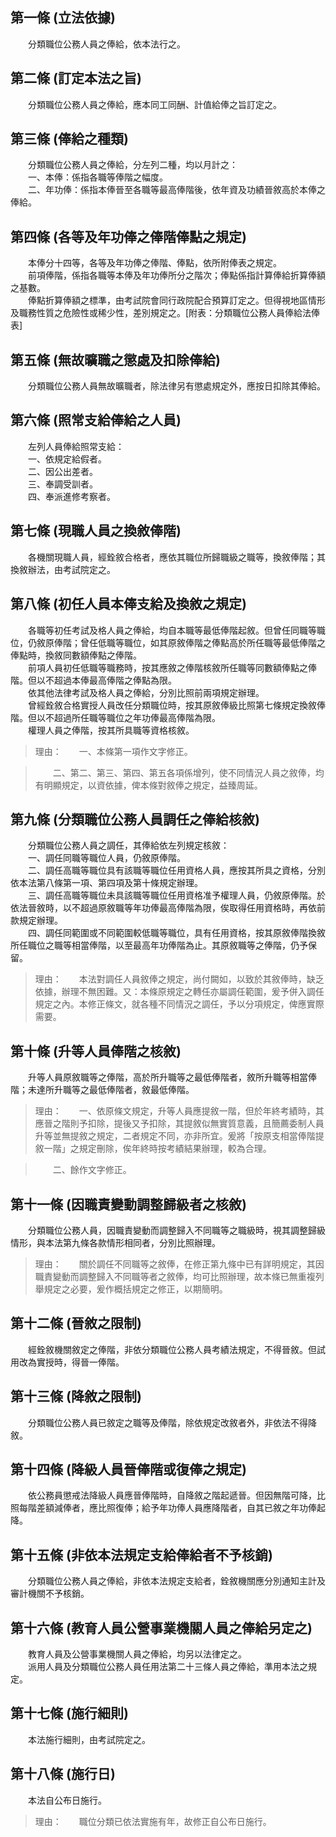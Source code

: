 第一條 (立法依據)
-----------------
　　分類職位公務人員之俸給，依本法行之。  


第二條 (訂定本法之旨)
---------------------
　　分類職位公務人員之俸給，應本同工同酬、計值給俸之旨訂定之。  


第三條 (俸給之種類)
-------------------
　　分類職位公務人員之俸給，分左列二種，均以月計之：  
　　一、本俸：係指各職等俸階之幅度。  
　　二、年功俸：係指本俸晉至各職等最高俸階後，依年資及功績晉敘高於本俸之俸給。  


第四條 (各等及年功俸之俸階俸點之規定)
-------------------------------------
　　本俸分十四等，各等及年功俸之俸階、俸點，依所附俸表之規定。  
　　前項俸階，係指各職等本俸及年功俸所分之階次；俸點係指計算俸給折算俸額之基數。  
　　俸點折算俸額之標準，由考試院會同行政院配合預算訂定之。但得視地區情形及職務性質之危險性或稀少性，差別規定之。[附表：分類職位公務人員俸給法俸表]  


第五條 (無故曠職之懲處及扣除俸給)
---------------------------------
　　分類職位公務人員無故曠職者，除法律另有懲處規定外，應按日扣除其俸給。  


第六條 (照常支給俸給之人員)
---------------------------
　　左列人員俸給照常支給：  
　　一、依規定給假者。  
　　二、因公出差者。  
　　三、奉調受訓者。  
　　四、奉派進修考察者。  


第七條 (現職人員之換敘俸階)
---------------------------
　　各機關現職人員，經銓敘合格者，應依其職位所歸職級之職等，換敘俸階；其換敘辦法，由考試院定之。  


第八條 (初任人員本俸支給及換敘之規定)
-------------------------------------
　　各職等初任考試及格人員之俸給，均自本職等最低俸階起敘。但曾任同職等職位，仍敘原俸階；曾任低職等職位，如其原敘俸階之俸點高於所任職等最低俸階之俸點時，換敘同數額俸點之俸階。  
　　前項人員初任低職等職務時，按其應敘之俸階核敘所任職等同數額俸點之俸階。但以不超過本俸最高俸階之俸點為限。  
　　依其他法律考試及格人員之俸給，分別比照前兩項規定辦理。  
　　曾經銓敘合格實授人員改任分類職位時，按其原敘俸級比照第七條規定換敘俸階。但以不超過所任職等職位之年功俸最高俸階為限。  
　　權理人員之俸階，按其所具職等資格核敘。  
> 理由：　　一、本條第一項作文字修正。

> 　　二、第二、第三、第四、第五各項係增列，使不同情況人員之敘俸，均有明顯規定，以資依據，俾本條對敘俸之規定，益臻周延。



第九條 (分類職位公務人員調任之俸給核敘)
---------------------------------------
　　分類職位公務人員之調任，其俸給依左列規定核敘：  
　　一、調任同職等職位人員，仍敘原俸階。  
　　二、調任高職等職位具有該職等職位任用資格人員，應按其所具之資格，分別依本法第八條第一項、第四項及第十條規定辦理。  
　　三、調任高職等職位未具該職等職位任用資格准予權理人員，仍敘原俸階。於依法晉敘時，以不超過原敘職等年功俸最高俸階為限，俟取得任用資格時，再依前款規定辦理。  
　　四、調任同範圍或不同範圍較低職等職位，具有任用資格，按其原敘俸階換敘所任職位之職等相當俸階，以至最高年功俸階為止。其原敘職等之俸階，仍予保留。  
> 理由：　　本法對調任人員敘俸之規定，尚付闕如，以致於其敘俸時，缺乏依據，辦理不無困難。又：本條原規定之轉任亦屬調任範圍，爰予併入調任規定之內。本修正條文，就各種不同情況之調任，予以分項規定，俾應實際需要。



第十條 (升等人員俸階之核敘)
---------------------------
　　升等人員原敘職等之俸階，高於所升職等之最低俸階者，敘所升職等相當俸階；未達所升職等之最低俸階者，敘最低俸階。  
> 理由：　　一、依原條文規定，升等人員應提敘一階，但於年終考績時，其應晉之階則予扣除，提後又予扣除，其提敘似無實質意義，且簡薦委制人員升等並無提敘之規定，二者規定不同，亦非所宜。爰將「按原支相當俸階提敘一階」之規定刪除，俟年終時按考績結果辦理，較為合理。

> 　　二、餘作文字修正。



第十一條 (因職責變動調整歸級者之核敘)
-------------------------------------
　　分類職位公務人員，因職責變動而調整歸入不同職等之職級時，視其調整歸級情形，與本法第九條各款情形相同者，分別比照辦理。  
> 理由：　　關於調任不同職等之敘俸，在修正第九條中已有詳明規定，其因職責變動而調整歸入不同職等者之敘俸，均可比照辦理，故本條已無重複列舉規定之必要，爰作概括規定之修正，以期簡明。



第十二條 (晉敘之限制)
---------------------
　　經銓敘機關敘定之俸階，非依分類職位公務人員考績法規定，不得晉敘。但試用改為實授時，得晉一俸階。  


第十三條 (降敘之限制)
---------------------
　　分類職位公務人員已敘定之職等及俸階，除依規定改敘者外，非依法不得降敘。  


第十四條 (降級人員晉俸階或復俸之規定)
-------------------------------------
　　依公務員懲戒法降級人員應晉俸階時，自降敘之階起遞晉。但因無階可降，比照每階差額減俸者，應比照復俸；給予年功俸人員應降階者，自其已敘之年功俸起降。  


第十五條 (非依本法規定支給俸給者不予核銷)
-----------------------------------------
　　分類職位公務人員之俸給，非依本法規定支給者，銓敘機關應分別通知主計及審計機關不予核銷。  


第十六條 (教育人員公營事業機關人員之俸給另定之)
-----------------------------------------------
　　教育人員及公營事業機關人員之俸給，均另以法律定之。  
　　派用人員及分類職位公務人員任用法第二十三條人員之俸給，準用本法之規定。  


第十七條 (施行細則)
-------------------
　　本法施行細則，由考試院定之。  


第十八條 (施行日)
-----------------
　　本法自公布日施行。  
> 理由：　　職位分類已依法實施有年，故修正自公布日施行。